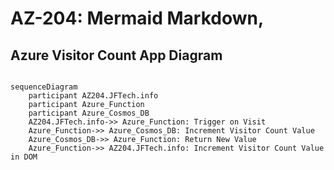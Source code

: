 <h1>AZ-204: Mermaid Markdown, </h1>

<h2>Azure Visitor Count App Diagram</h2>

``` mermaid

sequenceDiagram
    participant AZ204.JFTech.info
    participant Azure_Function
    participant Azure_Cosmos_DB
    AZ204.JFTech.info->> Azure_Function: Trigger on Visit
    Azure_Function->> Azure_Cosmos_DB: Increment Visitor Count Value
    Azure_Cosmos_DB->> Azure_Function: Return New Value
    Azure_Function->> AZ204.JFTech.info: Increment Visitor Count Value in DOM


```
